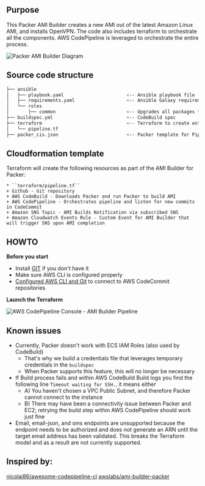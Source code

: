 ## Purpose

This Packer AMI Builder creates a new AMI out of the latest Amazon Linux AMI, and installs OpenVPN. The code also includes terraform to orchestrate all the components. AWS CodePipeline is leveraged to orchestrate the entire process.

![Packer AMI Builder Diagram](images/ami-builder-diagram.png)

## Source code structure

```bash
├── ansible
│   ├── playbook.yaml                       <-- Ansible playbook file
│   ├── requirements.yaml                   <-- Ansible Galaxy requirements containing Roles CIS, OpenVPN, Cloudwatch
│   └── roles
│       ├── common                          <-- Upgrades all packages through ``yum``
├── buildspec.yml                           <-- CodeBuild spec
├── terraform                               <-- Terraform to create entire pipeline
│   └── pipeline.tf
├── packer_cis.json                         <-- Packer template for Pipeline
```


## Cloudformation template

Terraform will create the following resources as part of the AMI Builder for Packer:

    * ``terraform/pipeline.tf``
    + Github - Git repository
    + AWS CodeBuild - Downloads Packer and run Packer to build AMI
    + AWS CodePipeline - Orchestrates pipeline and listen for new commits in CodeCommit
    + Amazon SNS Topic - AMI Builds Notification via subscribed SNS
    + Amazon Cloudwatch Events Rule - Custom Event for AMI Builder that will trigger SNS upon AMI completion


## HOWTO

**Before you start**

* Install [GIT](https://git-scm.com/downloads) if you don't have it
* Make sure AWS CLI is configured properly
* [Configured AWS CLI and Git](http://docs.aws.amazon.com/codecommit/latest/userguide/setting-up-https-unixes.html) to connect to AWS CodeCommit repositories

**Launch the Terraform**

![AWS CodePipeline Console - AMI Builder Pipeline](images/ami-builder-pipeline.png)

## Known issues

* Currently, Packer doesn't work with ECS IAM Roles (also used by CodeBuild)
    - That's why we build a credentials file that leverages temporary credentials in the ``buildspec``
    - When Packer supports this feature, this will no longer be necessary
* If Build process fails and within AWS CodeBuild Build logs you find the following line ``Timeout waiting for SSH.``, it means either
    - A) You haven't chosen a VPC Public Subnet, and therefore Packer cannot connect to the instance
    - B) There may have been a connectivity issue between Packer and EC2; retrying the build step within AWS CodePipeline should work just fine
* Email, email-json, and sms endpoints are unsupported because the endpoint needs to be authorized and does not generate an ARN until the target email address has been validated. This breaks the Terraform model and as a result are not currently supported.

## Inspired by:
[nicolai86/awesome-codepipeline-ci](https://github.com/nicolai86/awesome-codepipeline-ci)
[awslabs/ami-builder-packer](https://github.com/awslabs/ami-builder-packer)

